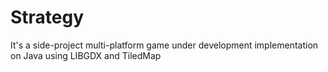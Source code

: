 # Strategy

It's a side-project multi-platform game under development implementation on Java using LIBGDX and TiledMap
